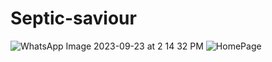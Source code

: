 # Septic-saviour
![WhatsApp Image 2023-09-23 at 2 14 32 PM](https://github.com/Suraj7897/Septic-saviour/assets/107802002/a549ddc6-b03a-4228-8bb2-a19cbac5876c)
![HomePage](https://github.com/Suraj7897/Septic-saviour/assets/107802002/abc89f13-cacb-4345-8345-1d34933e5601)
